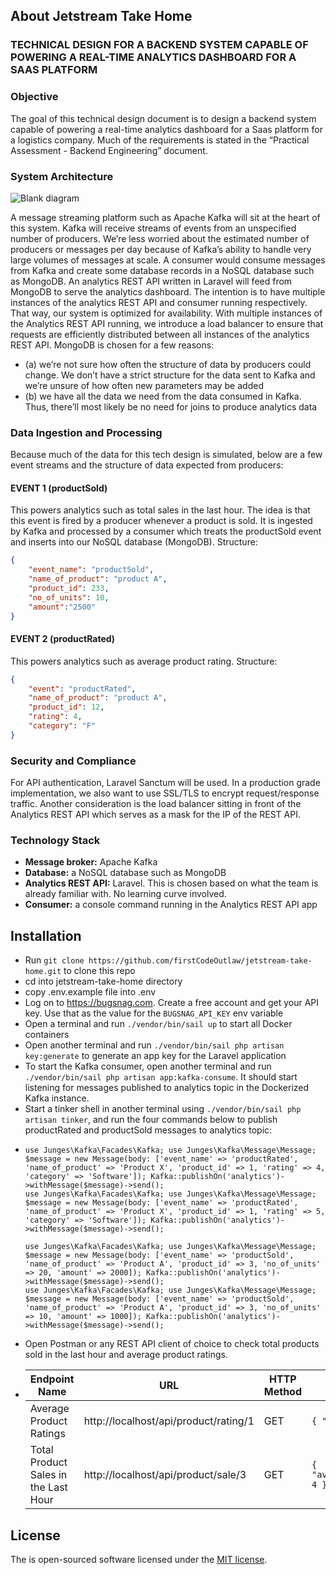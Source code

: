 ## About Jetstream Take Home

### TECHNICAL DESIGN FOR A BACKEND SYSTEM CAPABLE OF POWERING A REAL-TIME ANALYTICS DASHBOARD FOR A SAAS PLATFORM

### Objective
The goal of this technical design document is to design a backend system capable of powering a real-time analytics dashboard for a Saas platform for a logistics company. Much of the requirements is stated in the “Practical Assessment - Backend Engineering” document.

### System Architecture
![Blank diagram](https://github.com/firstCodeOutlaw/jetstream-take-home/assets/28225474/e68cb7b5-2deb-45c6-bca5-28ffccf651e3)

A message streaming platform such as Apache Kafka will sit at the heart of this system.
Kafka will receive streams of events from an unspecified number of producers. We’re less worried about the estimated number of producers or messages per day because of Kafka’s ability to handle very large volumes of messages at scale.
A consumer would consume messages from Kafka and create some database records in a NoSQL database such as MongoDB. An analytics REST API written in Laravel will feed from MongoDB to serve the analytics dashboard.
The intention is to have multiple instances of the analytics REST API and consumer running respectively. That way, our system is optimized for availability. With multiple instances of the Analytics REST API running, we introduce a load balancer to ensure that requests are efficiently distributed between all instances of the analytics REST API. 
MongoDB is chosen for a few reasons:
- (a) we’re not sure how often the structure of data by producers could change. We don’t have a strict structure for the data sent to Kafka and we’re unsure of how often new parameters may be added
- (b) we have all the data we need from the data consumed in Kafka. Thus, there’ll most likely be no need for joins to produce analytics data

### Data Ingestion and Processing
Because much of the data for this tech design is simulated, below are a few event streams and the structure of data expected from producers:

#### EVENT 1 (productSold)
This powers analytics such as total sales in the last hour. The idea is that this event is fired by a producer whenever a product is sold. It is ingested by Kafka and processed by a consumer which treats the productSold event and inserts into our NoSQL database (MongoDB).
Structure:
```json
{
    "event_name": "productSold",
    "name_of_product": "product A",
    "product_id": 233,
    "no_of_units": 10,
    "amount":"2500"
}
```

#### EVENT 2 (productRated)
This powers analytics such as average product rating.
Structure:
```json
{
    "event": "productRated",
    "name_of_product": "product A",
    "product_id": 12,
    "rating": 4,
    "category": "F"
}
```

### Security and Compliance
For API authentication, Laravel Sanctum will be used.
In a production grade implementation, we also want to use SSL/TLS to encrypt request/response traffic.
Another consideration is the load balancer sitting in front of the Analytics REST API which serves as a mask for the IP of the REST API.

### Technology Stack
- **Message broker:** Apache Kafka
- **Database:** a NoSQL database such as MongoDB
- **Analytics REST API:** Laravel. This is chosen based on what the team is already familiar with. No learning curve involved.
- **Consumer:** a console command running in the Analytics REST API app


## Installation
- Run `git clone https://github.com/firstCodeOutlaw/jetstream-take-home.git` to clone this repo
- cd into jetstream-take-home directory
- copy .env.example file into .env
- Log on to https://bugsnag.com. Create a free account and get your API key. Use that as the value for the `BUGSNAG_API_KEY` env variable
- Open a terminal and run `./vendor/bin/sail up` to start all Docker containers
- Open another terminal and run `./vendor/bin/sail php artisan key:generate` to generate an app key for the Laravel application
- To start the Kafka consumer, open another terminal and run `./vendor/bin/sail php artisan app:kafka-consume`. It should start listening for messages published to analytics topic in the Dockerized Kafka instance.
- Start a tinker shell in another terminal using `./vendor/bin/sail php artisan tinker`, and run the four commands below to publish productRated and productSold messages to analytics topic:
- ```
  use Junges\Kafka\Facades\Kafka; use Junges\Kafka\Message\Message; $message = new Message(body: ['event_name' => 'productRated', 'name_of_product' => 'Product X', 'product_id' => 1, 'rating' => 4, 'category' => 'Software']); Kafka::publishOn('analytics')->withMessage($message)->send();
  use Junges\Kafka\Facades\Kafka; use Junges\Kafka\Message\Message; $message = new Message(body: ['event_name' => 'productRated', 'name_of_product' => 'Product X', 'product_id' => 1, 'rating' => 5, 'category' => 'Software']); Kafka::publishOn('analytics')->withMessage($message)->send();
  
  use Junges\Kafka\Facades\Kafka; use Junges\Kafka\Message\Message; $message = new Message(body: ['event_name' => 'productSold', 'name_of_product' => 'Product A', 'product_id' => 3, 'no_of_units' => 20, 'amount' => 2000]); Kafka::publishOn('analytics')->withMessage($message)->send();
  use Junges\Kafka\Facades\Kafka; use Junges\Kafka\Message\Message; $message = new Message(body: ['event_name' => 'productSold', 'name_of_product' => 'Product A', 'product_id' => 3, 'no_of_units' => 10, 'amount' => 1000]); Kafka::publishOn('analytics')->withMessage($message)->send();
  ```
- Open Postman or any REST API client of choice to check total products sold in the last hour and average product ratings.
- | Endpoint Name                        | URL                          | HTTP Method | Sample Response         |
  |--------------------------------------|--------------------------------------|-------------|-------------------------|
  | Average Product Ratings              | http://localhost/api/product/rating/1 | GET         | `{ "total": 3000 }`       |
  | Total Product Sales in the Last Hour | http://localhost/api/product/sale/3  | GET         | `{ "average_rating": 4 }` |


## License

The is open-sourced software licensed under the [MIT license](https://opensource.org/licenses/MIT).
